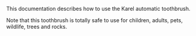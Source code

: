 
This documentation describes how to use the Karel automatic toothbrush.

Note that this toothbrush is totally safe to use for children, adults, pets, wildlife, trees and rocks.
